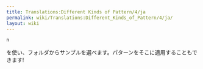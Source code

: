```yaml
---
title: Translations:Different Kinds of Pattern/4/ja
permalink: wiki/Translations:Different_Kinds_of_Pattern/4/ja/
layout: wiki
---
```


``` Haskell
n
```

を使い、フォルダからサンプルを選べます。パターンをそこに適用することもできます!
